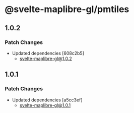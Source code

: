# @svelte-maplibre-gl/pmtiles

## 1.0.2

### Patch Changes

- Updated dependencies [608c2b5]
  - svelte-maplibre-gl@1.0.2

## 1.0.1

### Patch Changes

- Updated dependencies [a5cc3ef]
  - svelte-maplibre-gl@1.0.1
